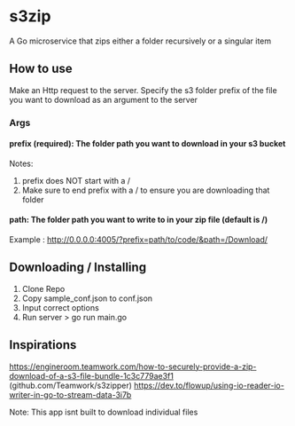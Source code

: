 # s3zip
A Go microservice that zips either a folder recursively or a singular item 


## How to use
Make an Http request to the server. Specify the s3 folder prefix of the file you want to download as an argument to the server

### Args
#### prefix (required): The folder path you want to download in your s3 bucket
Notes: 
1. prefix does NOT start with a /
2. Make sure to end prefix with a / to ensure you are downloading that folder

#### path: The folder path you want to write to in your zip file (default is /)

Example : http://0.0.0.0:4005/?prefix=path/to/code/&path=/Download/

## Downloading / Installing
1. Clone Repo
2. Copy sample_conf.json to conf.json
3. Input correct options
4. Run server > go run main.go

## Inspirations 
https://engineroom.teamwork.com/how-to-securely-provide-a-zip-download-of-a-s3-file-bundle-1c3c779ae3f1 (github.com/Teamwork/s3zipper)
https://dev.to/flowup/using-io-reader-io-writer-in-go-to-stream-data-3i7b

Note: This app isnt built to download individual files
